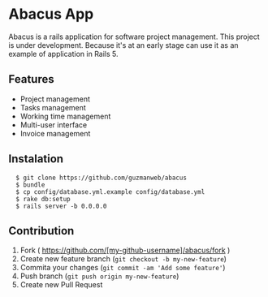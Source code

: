 # Abacus App

Abacus is a rails application for software project management.
This project is under development. Because it's at an early stage can use it as an example of application in Rails 5.

## Features
- Project management
- Tasks management
- Working time management
- Multi-user interface
- Invoice management


## Instalation
```
  $ git clone https://github.com/guzmanweb/abacus
  $ bundle
  $ cp config/database.yml.example config/database.yml
  $ rake db:setup
  $ rails server -b 0.0.0.0
```
## Contribution

1. Fork ( https://github.com/[my-github-username]/abacus/fork )
2. Create new feature branch (`git checkout -b my-new-feature`)
3. Commita your changes (`git commit -am 'Add some feature'`)
4. Push branch (`git push origin my-new-feature`)
5. Create new Pull Request